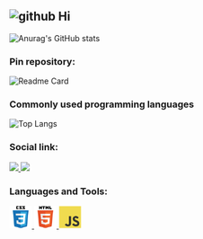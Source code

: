 ## ![github](https://github.com/images/mona-whisper.gif) Hi
![Anurag's GitHub stats](https://github-readme-stats.vercel.app/api?username=mac-me&theme=tokyonight&locale=ru&show_icons=true&border_radius=5.5&)

### Pin repository:
![Readme Card](https://github-readme-stats.vercel.app/api/pin/?username=mac-me&repo=meow-facts&theme=tokyonight&locale=ru&show_icons=true&border_radius=5.5&)

### Commonly used programming languages
![Top Langs](https://github-readme-stats.vercel.app/api/top-langs/?username=mac-me&size_weight=0.5&count_weight=0.5&theme=tokyonight&locale=ru&show_icons=true&border_radius=5.5&)

### Social link:
<a href="https://discord.gg/UZvDdAECV6">
  <img src="https://img.shields.io/badge/Discord-5865F2?style=for-the-badge&logo=discord&logoColor=white" />
</a>
<a href="https://open.spotify.com/user/31wl35pghmdlf6nrllhnhebibkwu?si=X7qsiKB7QzuHOfZ2r4Qxjw">
  <img src="https://img.shields.io/badge/Spotify-1ED760?&style=for-the-badge&logo=spotify&logoColor=white" />
</a>

<h3 align="left">Languages and Tools:</h3>
<p align="left"> <a href="https://www.w3schools.com/css/" target="_blank" rel="noreferrer"> <img src="https://raw.githubusercontent.com/devicons/devicon/master/icons/css3/css3-original-wordmark.svg" alt="css3" width="40" height="40"/> </a> <a href="https://git-scm.com/" target="_blank" rel="noreferrer"> <img src="https://raw.githubusercontent.com/devicons/devicon/master/icons/html5/html5-original-wordmark.svg" alt="html5" width="40" height="40"/> </a> <a href="https://developer.mozilla.org/en-US/docs/Web/JavaScript" target="_blank" rel="noreferrer"> <img src="https://raw.githubusercontent.com/devicons/devicon/master/icons/javascript/javascript-original.svg" alt="javascript" width="40" height="40"/> </a> </p>
